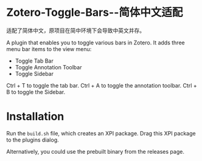 # Zotero-Toggle-Bars--简体中文适配
适配了简体中文，原项目在简中环境下会导致中英文并存。

A plugin that enables you to toggle various bars in Zotero. It adds three menu bar items to the view menu:
+ Toggle Tab Bar
+ Toggle Annotation Toolbar
+ Toggle Sidebar

Ctrl + T to toggle the tab bar.
Ctrl + A to toggle the annotation toolbar.
Ctrl + B to toggle the Sidebar.

# Installation
Run the `build.sh` file, which creates an XPI package. Drag this XPI package to the plugins dialog.

Alternatively, you could use the prebuilt binary from the releases page.

